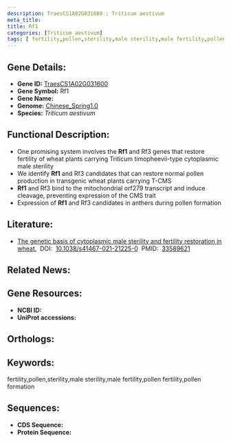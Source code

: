 ```yaml
---
description: TraesCS1A02G031600 ; Triticum aestivum
meta_title:
title: Rf1
categories: [Triticum aestivum]
tags: [ fertility,pollen,sterility,male sterility,male fertility,pollen fertility,pollen formation ]
---
```


## Gene Details:
- **Gene ID:**	[TraesCS1A02G031600]()
- **Gene Symbol:** Rf1
- **Gene Name:** 
- **Genome:** [Chinese_Spring1.0]()
- **Species:** *Triticum aestivum*

## Functional Description:
   - One promising system involves the **Rf1** and Rf3 genes that restore fertility of wheat plants carrying Triticum timopheevii-type cytoplasmic male sterility
   - We identify **Rf1** and Rf3 candidates that can restore normal pollen production in transgenic wheat plants carrying T-CMS
   - **Rf1** and Rf3 bind to the mitochondrial orf279 transcript and induce cleavage, preventing expression of the CMS trait
   - Expression of **Rf1** and Rf3 candidates in anthers during pollen formation

## Literature:
   - [The genetic basis of cytoplasmic male sterility and fertility restoration in wheat.]( https://www.nature.com/articles/s41467-021-21225-0)&nbsp;&nbsp;DOI:&nbsp;&nbsp;[10.1038/s41467-021-21225-0](https://www.nature.com/articles/s41467-021-21225-0)&nbsp;&nbsp;PMID:&nbsp;&nbsp;[33589621](https://pubmed.ncbi.nlm.nih.gov/33589621/)

## Related News:

## Gene Resources:
- **NCBI ID:** [](https://www.ncbi.nlm.nih.gov/gene/?term=)
- **UniProt accessions:** [](https://www.uniprot.org/uniprotkb//entry)

## Orthologs:

## Keywords:
fertility,pollen,sterility,male sterility,male fertility,pollen fertility,pollen formation

## Sequences:
- **CDS Sequence:**
- **Protein Sequence:**
